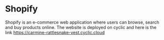 # Shopify
Shopify is an e-commerce web application where users can browse, search and buy products online.
The website is deployed on cyclic and here is the link
https://carmine-rattlesnake-vest.cyclic.cloud
